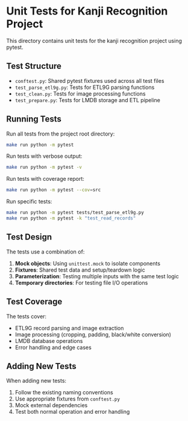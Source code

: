 # Unit Tests for Kanji Recognition Project

This directory contains unit tests for the kanji recognition project using pytest.

## Test Structure

- `conftest.py`: Shared pytest fixtures used across all test files
- `test_parse_etl9g.py`: Tests for ETL9G parsing functions
- `test_clean.py`: Tests for image processing functions
- `test_prepare.py`: Tests for LMDB storage and ETL pipeline

## Running Tests

Run all tests from the project root directory:

```bash
make run python -m pytest
```

Run tests with verbose output:

```bash
make run python -m pytest -v
```

Run tests with coverage report:

```bash
make run python -m pytest --cov=src
```

Run specific tests:

```bash
make run python -m pytest tests/test_parse_etl9g.py
make run python -m pytest -k "test_read_records"
```

## Test Design

The tests use a combination of:

1. **Mock objects**: Using `unittest.mock` to isolate components
2. **Fixtures**: Shared test data and setup/teardown logic
3. **Parameterization**: Testing multiple inputs with the same test logic
4. **Temporary directories**: For testing file I/O operations

## Test Coverage

The tests cover:

- ETL9G record parsing and image extraction
- Image processing (cropping, padding, black/white conversion)
- LMDB database operations
- Error handling and edge cases

## Adding New Tests

When adding new tests:

1. Follow the existing naming conventions
2. Use appropriate fixtures from `conftest.py`
3. Mock external dependencies
4. Test both normal operation and error handling
